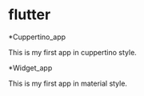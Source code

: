 # flutter

*Cuppertino_app

This is my first app in cuppertino style.

*Widget_app

This is my first app in material style.
